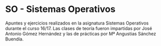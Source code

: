 # SO - Sistemas Operativos

Apuntes y ejercicios realizados en la asignatura Sistemas Operativos durante el curso 16/17. Las clases de teoría fueron impartidas por José Antonio Gómez Hernández y las de prácticas por Mª Angustias Sánchez Buendía.
